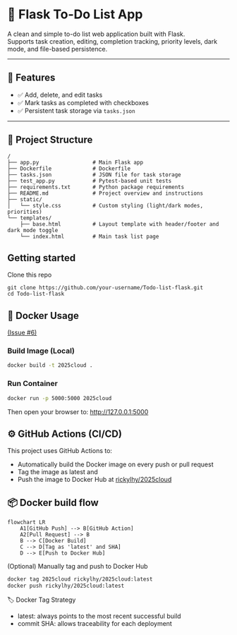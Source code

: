 # 📝 Flask To-Do List App

A clean and simple to-do list web application built with Flask.  
Supports task creation, editing, completion tracking, priority levels, dark mode, and file-based persistence.

---

## 🚀 Features

- ✅ Add, delete, and edit tasks
- ✅ Mark tasks as completed with checkboxes
- ✅ Persistent task storage via `tasks.json`

---

## 📂 Project Structure
```
/
├── app.py                 # Main Flask app
├── Dockerfile             # Dockerfile
├── tasks.json             # JSON file for task storage
├── test_app.py            # Pytest-based unit tests
├── requirements.txt       # Python package requirements
├── README.md              # Project overview and instructions
├── static/
│   └── style.css          # Custom styling (light/dark modes, priorities)
└── templates/
    ├── base.html          # Layout template with header/footer and dark mode toggle
    └── index.html         # Main task list page
```

## Getting started
Clone this repo
```
git clone https://github.com/your-username/Todo-list-flask.git
cd Todo-list-flask
```

## 🐳 Docker Usage
[(Issue #6)](https://github.com/ricky-lhy/Todo-list-flask/issues/6)
### Build Image (Local)

```bash
docker build -t 2025cloud .
```

### Run Container
```bash
docker run -p 5000:5000 2025cloud
```

Then open your browser to:
http://127.0.0.1:5000


## ⚙️ GitHub Actions (CI/CD)
This project uses GitHub Actions to:
- Automatically build the Docker image on every push or pull request
- Tag the image as latest and <commit SHA>
- Push the image to Docker Hub at [rickylhy/2025cloud](https://hub.docker.com/r/rickylhy/2025cloud)

## 📦 Docker build flow
```mermaid
flowchart LR
    A1[GitHub Push] --> B[GitHub Action]
    A2[Pull Request] --> B
    B --> C[Docker Build]
    C --> D[Tag as 'latest' and SHA]
    D --> E[Push to Docker Hub]
```

(Optional) Manually tag and push to Docker Hub
```bash
docker tag 2025cloud rickylhy/2025cloud:latest
docker push rickylhy/2025cloud:latest
```

🏷️ Docker Tag Strategy
- latest: always points to the most recent successful build
- commit SHA: allows traceability for each deployment
